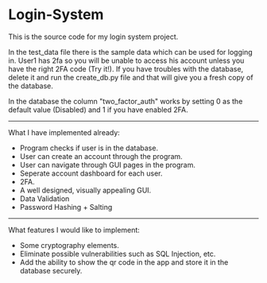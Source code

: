 # Login-System
This is the source code for my login system project.

In the test_data file there is the sample data which can be used for logging in. User1 has 2fa so you will be unable to access his account unless you have the right 2FA code (Try it!). If you have troubles with the database, delete it and run the create_db.py file and that will give you a fresh copy of the database.

In the database the column "two_factor_auth" works by setting 0 as the default value (Disabled) and 1 if you have enabled 2FA.

------------------------------------------------------------------------------------------------------------------------

What I have implemented already:

- Program checks if user is in the database.
- User can create an account through the program.
- User can navigate through GUI pages in the program.
- Seperate account dashboard for each user.
- 2FA.
- A well designed, visually appealing GUI.
- Data Validation
- Password Hashing + Salting

------------------------------------------------------------------------------------------------------------------------

What features I would like to implement:

- Some cryptography elements.
- Eliminate possible vulnerabilities such as SQL Injection, etc.
- Add the ability to show the qr code in the app and store it in the database securely.